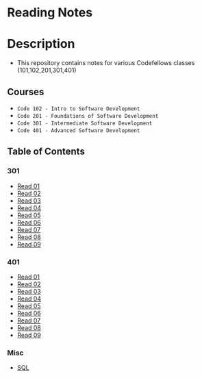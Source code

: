 # Reading Notes

# Description
- This repository contains notes for various Codefellows classes (101,102,201,301,401)

## Courses
-   `Code 102 - Intro to Software Development`
-   `Code 201 - Foundations of Software Development`
-   `Code 301 - Intermediate Software Development`
-   `Code 401 - Advanced Software Development`


## Table of Contents
### 301
- [Read 01](301/read-01.md)
- [Read 02](301/read-02.md)
- [Read 03](301/read-03.md)
- [Read 04](301/read-04.md)
- [Read 05](301/read-05.md)
- [Read 06](301/read-06.md)
- [Read 07](301/read-07.md)
- [Read 08](301/read-08.md)
- [Read 09](301/read-09.md)

### 401
- [Read 01](401_js/read-01.md)
- [Read 02](401_js/read-02.md)
- [Read 03](401_js/read-03.md)
- [Read 04](401_js/read-04.md)
- [Read 05](401_js/read-05.md)
- [Read 06](401_js/read-06.md)
- [Read 07](401_js/read-07.md)
- [Read 08](401_js/read-08.md)
- [Read 09](401_js/read-09.md)

### Misc
- [SQL](misc/sql.md)
